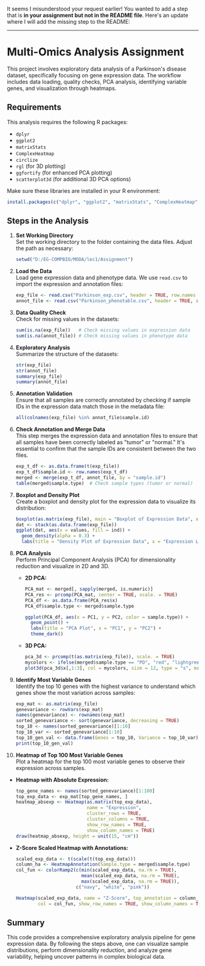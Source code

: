 It seems I misunderstood your request earlier! You wanted to add a step that is **in your assignment but not in the README file**. Here's an update where I will add the missing step to the README:

---

# Multi-Omics Analysis Assignment

This project involves exploratory data analysis of a Parkinson's disease dataset, specifically focusing on gene expression data. The workflow includes data loading, quality checks, PCA analysis, identifying variable genes, and visualization through heatmaps.

## Requirements

This analysis requires the following R packages:
- `dplyr`
- `ggplot2`
- `matrixStats`
- `ComplexHeatmap`
- `circlize`
- `rgl` (for 3D plotting)
- `ggfortify` (for enhanced PCA plotting)
- `scatterplot3d` (for additional 3D PCA options)

Make sure these libraries are installed in your R environment:
```r
install.packages(c("dplyr", "ggplot2", "matrixStats", "ComplexHeatmap", "circlize", "rgl", "ggfortify", "scatterplot3d"))
```

## Steps in the Analysis

1. **Set Working Directory**  
   Set the working directory to the folder containing the data files. Adjust the path as necessary:
   ```r
   setwd("D:/EG-COMPBIO/MODA/lec1/Assignment")
   ```

2. **Load the Data**  
   Load gene expression data and phenotype data. We use `read.csv` to import the expression and annotation files:
   ```r
   exp_file <- read.csv("Parkinson_exp.csv", header = TRUE, row.names = 1, sep = "\t")
   annot_file <- read.csv("Parkinson_phenotable.csv", header = TRUE, sep = "\t")
   ```

3. **Data Quality Check**  
   Check for missing values in the datasets:
   ```r
   sum(is.na(exp_file))   # Check missing values in expression data
   sum(is.na(annot_file)) # Check missing values in phenotype data
   ```

4. **Exploratory Analysis**  
   Summarize the structure of the datasets:
   ```r
   str(exp_file)
   str(annot_file)
   summary(exp_file)
   summary(annot_file)
   ```

5. **Annotation Validation**  
   Ensure that all samples are correctly annotated by checking if sample IDs in the expression data match those in the metadata file:
   ```r
   all(colnames(exp_file) %in% annot_file$sample.id)
   ```

6. **Check Annotation and Merge Data**  
   This step merges the expression data and annotation files to ensure that all samples have been correctly labeled as "tumor" or "normal." It's essential to confirm that the sample IDs are consistent between the two files.
   ```r
   exp_t_df <- as.data.frame(t(exp_file))
   exp_t_df$sample.id <- row.names(exp_t_df)
   merged <- merge(exp_t_df, annot_file, by = "sample.id")
   table(merged$sample.type)  # Check sample types (tumor or normal)
   ```

7. **Boxplot and Density Plot**  
   Create a boxplot and density plot for the expression data to visualize its distribution:
   ```r
   boxplot(as.matrix(exp_file), main = "Boxplot of Expression Data", xlab = "Samples", ylab = "Expression Levels")
   dat <- stack(as.data.frame(exp_file))
   ggplot(dat, aes(x = values, fill = ind)) + 
     geom_density(alpha = 0.3) + 
     labs(title = "Density Plot of Expression Data", x = "Expression Level", y = "Density")
   ```

8. **PCA Analysis**  
   Perform Principal Component Analysis (PCA) for dimensionality reduction and visualize in 2D and 3D.

   - **2D PCA:**
     ```r
     PCA_mat <- merged[, sapply(merged, is.numeric)]
     PCA_res <- prcomp(PCA_mat, center = TRUE, scale. = TRUE)
     PCA_df <- as.data.frame(PCA_res$x)
     PCA_df$sample.type <- merged$sample.type
     
     ggplot(PCA_df, aes(x = PC1, y = PC2, color = sample.type)) +
       geom_point() +
       labs(title = "PCA Plot", x = "PC1", y = "PC2") +
       theme_dark()
     ```

   - **3D PCA:**
     ```r
     pca_3d <- prcomp(t(as.matrix(exp_file)), scale. = TRUE)
     mycolors <- ifelse(merged$sample.type == "PD", "red", "lightgreen")
     plot3d(pca_3d$x[,1:3], col = mycolors, size = 12, type = "s", main = "3D PCA Plot")
     ```

9. **Identify Most Variable Genes**  
   Identify the top 10 genes with the highest variance to understand which genes show the most variation across samples:
   ```r
   exp_mat <- as.matrix(exp_file)
   genevariance <- rowVars(exp_mat)
   names(genevariance) <- rownames(exp_mat)
   sorted_genevariance <- sort(genevariance, decreasing = TRUE)
   top_10 <- names(sorted_genevariance)[1:10]
   top_10_var <- sorted_genevariance[1:10]
   top_10_gen_val <- data.frame(Genes = top_10, Variance = top_10_var)
   print(top_10_gen_val)
   ```

10. **Heatmap of Top 100 Most Variable Genes**  
   Plot a heatmap for the top 100 most variable genes to observe their expression across samples.

   - **Heatmap with Absolute Expression:**
     ```r
     top_gene_names <- names(sorted_genevariance)[1:100]
     top_exp_data <- exp_mat[top_gene_names, ]
     heatmap_absexp <- Heatmap(as.matrix(top_exp_data), 
                               name = "Expression",
                               cluster_rows = TRUE, 
                               cluster_columns = TRUE,
                               show_row_names = TRUE, 
                               show_column_names = TRUE)
     draw(heatmap_absexp, height = unit(15, "cm"))
     ```

   - **Z-Score Scaled Heatmap with Annotations:**
     ```r
     scaled_exp_data <- t(scale(t(top_exp_data)))
     column_ha <- HeatmapAnnotation(Sample.type = merged$sample.type)
     col_fun <- colorRamp2(c(min(scaled_exp_data, na.rm = TRUE), 
                             mean(scaled_exp_data, na.rm = TRUE), 
                             max(scaled_exp_data, na.rm = TRUE)), 
                           c("navy", "white", "pink"))
     
     Heatmap(scaled_exp_data, name = "Z-Score", top_annotation = column_ha, 
             col = col_fun, show_row_names = TRUE, show_column_names = TRUE)
     ```

## Summary
This code provides a comprehensive exploratory analysis pipeline for gene expression data. By following the steps above, one can visualize sample distributions, perform dimensionality reduction, and analyze gene variability, helping uncover patterns in complex biological data.

